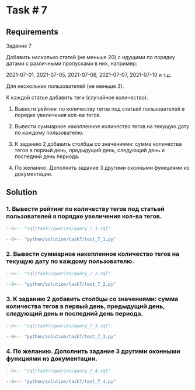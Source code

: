 # Task # 7
## Requirements

Задание 7

Добавить несколько статей (не меньше 20) с идущими по порядку датами с различными пропусками в них, например:

2021-07-01, 2021-07-05, 2021-07-06, 2021-07-07, 2021-07-10 и т.д.

Для нескольких пользователей (не меньше 3).

К каждой статье добавить теги (случайное количество).

1. Вывести рейтинг по количеству тегов под статьей пользователей в порядке увеличения кол-ва тегов.

2. Вывести суммарное накопленное количество тегов на текущую дату по каждому пользователю.

3. К заданию 2 добавить столбцы со значениями: сумма количества тегов в первый день, предыдущий день, следующий день и последний день периода.

4. По желанию. Дополнить задание 3 другими оконными функциями из документации.

## Solution

### 1. Вывести рейтинг по количеству тегов под статьей пользователей в порядке увеличения кол-ва тегов.

```sql
--8<-- "sql/task7/queries/query_7_1.sql"
```
```py
--8<-- "python/solution/task7/test_7_1.py"
```
### 2. Вывести суммарное накопленное количество тегов на текущую дату по каждому пользователю.

```sql
--8<-- "sql/task7/queries/query_7_2.sql"
```
```py
--8<-- "python/solution/task7/test_7_2.py"
```

### 3. К заданию 2 добавить столбцы со значениями: сумма количества тегов в первый день, предыдущий день, следующий день и последний день периода.

```sql
--8<-- "sql/task7/queries/query_7_3.sql"
```
```py
--8<-- "python/solution/task7/test_7_3.py"
```
### 4. По желанию. Дополнить задание 3 другими оконными функциями из документации.

```sql
--8<-- "sql/task7/queries/query_7_4.sql"
```
```py
--8<-- "python/solution/task7/test_7_4.py"
```
